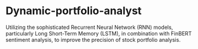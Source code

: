 # Dynamic-portfolio-analyst
Utilizing the sophisticated Recurrent Neural Network (RNN) models, particularly Long Short-Term Memory (LSTM), in combination with FinBERT sentiment analysis, to improve the precision of stock portfolio analysis.
